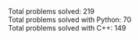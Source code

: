 Total problems solved: 219  
Total problems solved with Python: 70  
Total problems solved with C++: 149  
